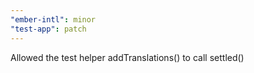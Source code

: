 ```yaml
---
"ember-intl": minor
"test-app": patch
---
```


Allowed the test helper addTranslations() to call settled()
